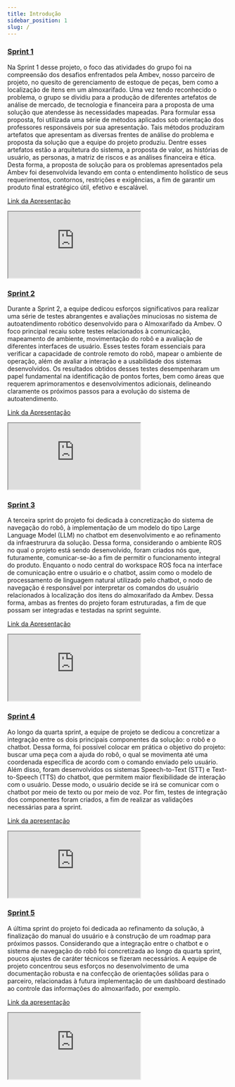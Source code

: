 ```yaml
---
title: Introdução
sidebar_position: 1
slug: /
---
```


### [Sprint 1](sprint1/Análise%20de%20impacto%20ético/index.md) 

Na Sprint 1 desse projeto, o foco das atividades do grupo foi na compreensão dos desafios enfrentados pela Ambev, nosso parceiro de projeto, no quesito de gerenciamento de estoque de peças, bem como a localização de itens em um almoxarifado. Uma vez tendo reconhecido o problema, o grupo se dividiu para a produção de diferentes artefatos de análise de mercado, de tecnologia e financeira para a proposta de uma solução que atendesse às necessidades mapeadas. Para formular essa proposta, foi utilizada uma série de métodos aplicados sob orientação dos professores responsáveis por sua apresentação. Tais métodos produziram artefatos que apresentam as diversas frentes de análise do problema e proposta da solução que a equipe do projeto produziu. Dentre esses artefatos estão a arquitetura do sistema, a proposta de valor, as histórias de usuário, as personas, a matriz de riscos e as análises financeira e ética. Desta forma, a proposta de solução para os problemas apresentados pela Ambev foi desenvolvida levando em conta o entendimento holístico de seus requerimentos, contornos, restrições e exigências, a fim de garantir um produto final estratégico útil, efetivo e escalável.

[Link da Apresentação](https://www.canva.com/design/DAFz_tqXXjk/QMHvl0b6B864-H2p8I13rQ/view?utm_content=DAFz_tqXXjk&utm_campaign=designshare&utm_medium=link&utm_source=editor)


<iframe loading="lazy"
    style={{ display: 'block', margin: 'auto', width: '100%', height: '55.3vh' }}
    src="https:&#x2F;&#x2F;www.canva.com&#x2F;design&#x2F;DAFz_tqXXjk&#x2F;view?embed" >
</iframe>

### [Sprint 2](sprint2/Setup%20do%20robô/index.md)

Durante a Sprint 2, a equipe dedicou esforços significativos para realizar uma série de testes abrangentes e avaliações minuciosas no sistema de autoatendimento robótico desenvolvido para o Almoxarifado da Ambev. O foco principal recaiu sobre testes relacionados à comunicação, mapeamento de ambiente, movimentação do robô e a avaliação de diferentes interfaces de usuário. Esses testes foram essenciais para verificar a capacidade de controle remoto do robô, mapear o ambiente de operação, além de avaliar a interação e a usabilidade dos sistemas desenvolvidos. Os resultados obtidos desses testes desempenharam um papel fundamental na identificação de pontos fortes, bem como áreas que requerem aprimoramentos e desenvolvimentos adicionais, delineando claramente os próximos passos para a evolução do sistema de autoatendimento.

[Link da Apresentação](https://www.canva.com/design/DAFya4iIWqk/_jpFrEo42OIFbSBXrga2jQ/view?utm_content=DAFya4iIWqk&utm_campaign=designshare&utm_medium=link&utm_source=viewer)

<iframe loading="lazy"
    style={{ display: 'block', margin: 'auto', width: '100%', height: '55.3vh' }}
    src="https:&#x2F;&#x2F;www.canva.com&#x2F;design&#x2F;DAFya4iIWqk&#x2F;view?embed" >
</iframe>

### [Sprint 3](sprint3/Sistema%20de%20navegação/index.md)

A terceira sprint do projeto foi dedicada à concretização do sistema de navegação do robô, à implementação de um modelo do tipo Large Language Model (LLM) no chatbot em desenvolvimento e ao refinamento da infraestrurura da solução. Dessa forma, considerando o ambiente ROS no qual o projeto está sendo desenvolvido, foram criados nós que, futuramente, comunicar-se-ão a fim de permitir o funcionamento integral do produto. Enquanto o nodo central do workspace ROS foca na interface de comunicação entre o usuário e o chatbot, assim como o modelo de processamento de linguagem natural utilizado pelo chatbot, o nodo de navegação é responsável por interpretar os comandos do usuário relacionados à localização dos itens do almoxarifado da Ambev. Dessa forma, ambas as frentes do projeto foram estruturadas, a fim de que possam ser integradas e testadas na sprint seguinte.

[Link da Apresentação](https://www.canva.com/design/DAF1A3Qbi34/view)

<iframe loading="lazy"
    style={{ display: 'block', margin: 'auto', width: '100%', height: '55.3vh' }}
    src="https:&#x2F;&#x2F;www.canva.com&#x2F;design&#x2F;DAF1A3Qbi34&#x2F;view?embed" >
</iframe>

### [Sprint 4](sprint4/Speech-to-Text/index.md)

Ao longo da quarta sprint, a equipe de projeto se dedicou a concretizar a integração entre os dois principais componentes da solução: o robô e o chatbot. Dessa forma, foi possível colocar em prática o objetivo do projeto: buscar uma peça com a ajuda do robô, o qual se movimenta até uma coordenada específica de acordo com o comando enviado pelo usuário. Além disso, foram desenvolvidos os sistemas Speech-to-Text (STT) e Text-to-Speech (TTS) do chatbot, que permitem maior flexibilidade de interação com o usuário. Desse modo, o usuário decide se irá se comunicar com o chatbot por meio de texto ou por meio de voz. Por fim, testes de integração dos componentes foram criados, a fim de realizar as validações necessárias para a sprint.

[Link da apresentação](https://www.canva.com/design/DAF2WRukch0/view)

<iframe loading="lazy"
    style={{ display: 'block', margin: 'auto', width: '100%', height: '55.3vh' }}
    src="https:&#x2F;&#x2F;www.canva.com&#x2F;design&#x2F;DAF2WRukch0&#x2F;view?embed" >
</iframe>

### [Sprint 5](sprint5/Sistema%20de%20Chatbot/index.md)

A última sprint do projeto foi dedicada ao refinamento da solução, à finalização do manual do usuário e à construção de um roadmap para próximos passos. Considerando que a integração entre o chatbot e o sistema de navegação do robô foi concretizada ao longo da quarta sprint, poucos ajustes de caráter técnicos se fizeram necessários. A equipe de projeto concentrou seus esforços no desenvolvimento de uma documentação robusta e na confecção de orientações sólidas para o parceiro, relacionadas à futura implementação de um dashboard destinado ao controle das informações do almoxarifado, por exemplo.

[Link da apresentação](https://www.canva.com/design/DAF3boPf1p0/Y6wW7IbWdtyLeHctZJJwHA/view?utm_content=DAF3boPf1p0&utm_campaign=designshare&utm_medium=link&utm_source=editor)

<iframe loading="lazy"
    style={{ display: 'block', margin: 'auto', width: '100%', height: '55.3vh' }}
    src="https:&#x2F;&#x2F;www.canva.com&#x2F;design&#x2F;DAF3boPf1p0&#x2F;view?embed" >
</iframe>